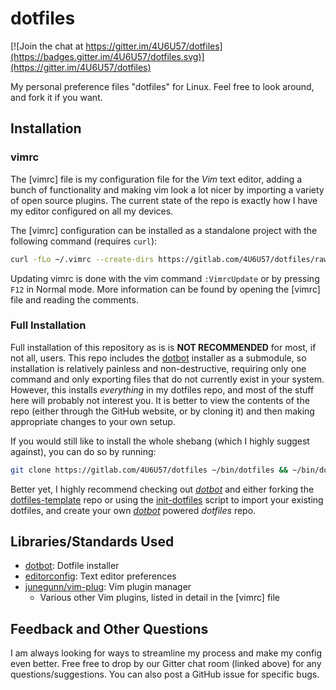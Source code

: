 # dotfiles

[![Join the chat at https://gitter.im/4U6U57/dotfiles](https://badges.gitter.im/4U6U57/dotfiles.svg)](https://gitter.im/4U6U57/dotfiles)

My personal preference files "dotfiles" for Linux. Feel free to look around, and
fork it if you want.

## Installation

### vimrc

The [vimrc] file is my configuration file for the *Vim* text editor, adding a
bunch of functionality and making vim look a lot nicer by importing a variety
of open source plugins. The current state of the repo is exactly how I have my
editor configured on all my devices.

The [vimrc] configuration can be installed as a standalone project with the
following command (requires `curl`):

```bash
curl -fLo ~/.vimrc --create-dirs https://gitlab.com/4U6U57/dotfiles/raw/master/vimrc
```

Updating vimrc is done with the vim command `:VimrcUpdate` or by pressing `F12`
in Normal mode. More information can be found by opening the [vimrc] file and
reading the comments.

### Full Installation

Full installation of this repository as is is **NOT RECOMMENDED** for most, if
not all, users. This repo includes the [dotbot] installer as a submodule, so
installation is relatively painless and non-destructive, requiring only one
command and only exporting files that do not currently exist in your system.
However, this installs *everything* in my dotfiles repo, and most of the stuff
here will probably not interest you. It is better to view the contents of the
repo (either through the GitHub website, or by cloning it) and then making
appropriate changes to your own setup.

If you would still like to install the whole shebang (which I highly suggest
against), you can do so by running:

```bash
git clone https://gitlab.com/4U6U57/dotfiles ~/bin/dotfiles && ~/bin/dotfiles/install
```

Better yet, I highly recommend checking out *[dotbot]* and either forking the
[dotfiles-template](https://github.com/anishathalye/dotfiles_template) repo or
using the [init-dotfiles](https://github.com/Vaelatern/init-dotfiles) script to
import your existing dotfiles, and create your own *[dotbot]* powered *dotfiles*
repo.

## Libraries/Standards Used

- [dotbot]: Dotfile installer
- [editorconfig](https://editorconfig.org): Text editor preferences
- [junegunn/vim-plug](https://github.com/junegunn/vim-plug): Vim plugin manager
    - Various other Vim plugins, listed in detail in the [vimrc] file

## Feedback and Other Questions

I am always looking for ways to streamline my process and make my config even
better. Free free to drop by our Gitter chat room (linked above) for any
questions/suggestions. You can also post a GitHub issue for specific bugs.

[dotbot]: https://github.com/anishathalye/dotbot
